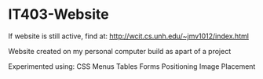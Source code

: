 # IT403-Website

If website is still active, find at:
  http://wcit.cs.unh.edu/~jmv1012/index.html
  
Website created on my personal computer build as apart of a project

Experimented using:
  CSS
  Menus
  Tables
  Forms
  Positioning
  Image Placement
